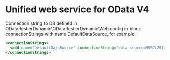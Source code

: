 # Unified web service for OData V4
Connection string to DB defined in ODataRestierDynamic\ODataRestierDynamic\Web.config in block connectionStrings with name DefaultDataSource, for example:

  ```xml
  <connectionStrings>
    <add name="DefaultDataSource" connectionString="data source=MSSQL2014SRV;initial catalog=B2MML-BatchML;persist security info=False;Integrated Security=SSPI;" providerName="System.Data.SqlClient" />
  </connectionStrings>```
